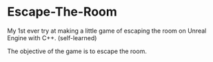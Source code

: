 # Escape-The-Room

My 1st ever try at making a little game of escaping the room on Unreal Engine with C++. (self-learned)

The objective of the game is to escape the room.
